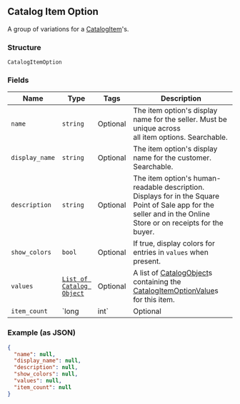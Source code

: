 ## Catalog Item Option

A group of variations for a [CatalogItem](#type-catalogitem)'s.

### Structure

`CatalogItemOption`

### Fields

| Name | Type | Tags | Description |
|  --- | --- | --- | --- |
| `name` | `string` | Optional | The item option's display name for the seller. Must be unique across<br>all item options. Searchable. |
| `display_name` | `string` | Optional | The item option's display name for the customer. Searchable. |
| `description` | `string` | Optional | The item option's human-readable description. Displays for in the Square<br>Point of Sale app for the seller and in the Online Store or on receipts for the buyer. |
| `show_colors` | `bool` | Optional | If true, display colors for entries in `values` when present. |
| `values` | [`List of Catalog Object`](/doc/models/catalog-object.md) | Optional | A list of [CatalogObject](#type-catalogobject)s containing the<br>[CatalogItemOptionValue](#type-catalogitemoptionvalue)s for this item. |
| `item_count` | `long|int` | Optional | The number of [CatalogItem](#type-catalogitem)s currently associated<br>with this item option. Present only if the `include_counts` was specified<br>in the request. Any count over 100 will be returned as `100`. |

### Example (as JSON)

```json
{
  "name": null,
  "display_name": null,
  "description": null,
  "show_colors": null,
  "values": null,
  "item_count": null
}
```

